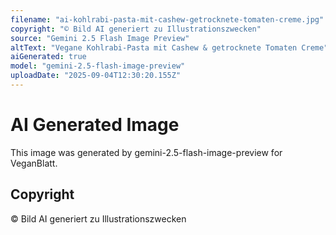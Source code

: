 ```yaml
---
filename: "ai-kohlrabi-pasta-mit-cashew-getrocknete-tomaten-creme.jpg"
copyright: "© Bild AI generiert zu Illustrationszwecken"
source: "Gemini 2.5 Flash Image Preview"
altText: "Vegane Kohlrabi-Pasta mit Cashew & getrocknete Tomaten Creme"
aiGenerated: true
model: "gemini-2.5-flash-image-preview"
uploadDate: "2025-09-04T12:30:20.155Z"
---
```


# AI Generated Image

This image was generated by gemini-2.5-flash-image-preview for VeganBlatt.

## Copyright
© Bild AI generiert zu Illustrationszwecken
